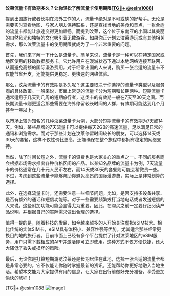 **汶莱流量卡有效期多久？让你轻松了解流量卡使用期限[[TG💪+ @esim1088](https://t.me/s/esim1088)]**

提到出国旅行或者长期在海外工作的人，流量卡绝对是不可或缺的好帮手。无论是需要实时查看地图、与家人朋友保持联系，还是查找当地的美食和景点，一张合适的流量卡都能让旅途变得更加顺畅。而提到汶莱，这个位于东南亚的小国以其美丽的自然风光和独特的文化吸引着无数游客。如果你正计划去汶莱游玩或有其他相关需求，那么汶莱流量卡的使用期限就成为了一个非常重要的问题。

首先，我们来了解一下什么是流量卡。简单来说，流量卡是一种可以在特定国家或地区使用的移动数据服务卡。它允许用户在漫游状态下通过本地网络连接互联网，从而避免高额的国际漫游费用。对于经常出国的人来说，购买一张合适的流量卡不仅能节省开支，还能提供更稳定、更快速的网络体验。

那么，汶莱流量卡的有效期是多久呢？这主要取决于你选择的流量卡类型以及服务商的具体政策。一般来说，市面上常见的流量卡分为短期和长期两种。短期流量卡通常适用于几天到几周的短期旅行者，这类卡的有效期一般在7天至30天之间。而长期流量卡则更适合那些需要在海外停留较长时间的人群，有效期可能达到几个月甚至一年以上。

以市场上较为知名的几种汶莱流量卡为例，大部分短期流量卡的有效期为7天或14天。例如，某些品牌的7天流量卡可以提供每天2GB的高速流量，足以满足日常的通讯和浏览需求。而对于那些计划在汶莱停留时间较长的朋友，可以选择14天或30天的套餐，这样不仅性价比更高，还能确保在整个旅程中都拥有稳定的网络支持。

当然，除了时间长短之外，流量卡的资费也是大家关心的重点之一。不同的服务商会根据市场需求推出各种价格区间的产品。以某知名品牌的流量卡为例，7天流量卡的价格通常在几十元人民币左右，而14天或30天的套餐则可能会稍微贵一些。不过，考虑到这些流量卡能够帮助你避免高昂的国际漫游费，实际上是非常划算的选择。

此外，在选择流量卡时，还需要注意一些细节问题。比如，是否支持多设备共享、是否有额外的通话和短信功能等。对于一些需要频繁拨打当地电话或者发送短信的人来说，这些附加功能可能会显得尤为重要。因此，在购买之前一定要仔细阅读产品说明，并根据自己的实际需求做出合理的选择。

值得一提的是，随着科技的发展，如今越来越多的人开始关注虚拟eSIM技术。相比传统的实体SIM卡，eSIM具有体积小、兼容性强等优势，尤其适合那些经常更换目的地的旅行者。目前市面上已经有多个平台提供了针对汶莱地区的eSIM服务，用户只需下载相应的APP并激活即可立即使用。这种方式不仅方便快捷，还大大降低了丢失或损坏的风险。

最后，无论你是打算短期游览汶莱还是长期居住在此地，选择一张合适的流量卡都是非常必要的。它不仅能让你随时掌握最新的资讯，还能帮助你更好地融入当地生活。希望本文能为大家提供有用的信息，让大家在出行前做好充分准备，享受更加愉快的旅程！

[[TG💪+ @esim1088](https://t.me/s/esim1088) ![Image](https://i.postimg.cc/4NQfJmqS/Snipaste-2025-05-13-00-14-12.png)]